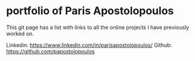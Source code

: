 # portfolio of Paris Apostolopoulos
This git page has a list with links to all the online projects I have previously worked on. 



Linkedin: https://www.linkedin.com/in/parisapostolopoulos/
Github: https://github.com/papostolopoulos
